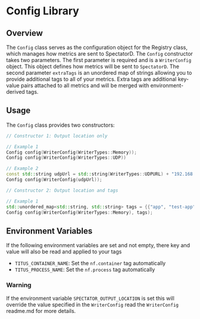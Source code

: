 # Config Library

## Overview

The `Config` class serves as the configuration object for the Registry class, which manages how metrics are sent to 
SpectatorD. The `Config` constructor takes two parameters. The first parameter is required and is a `WriterConfig` 
object. This object defines how metrics will be sent to `SpectatorD`. The second parameter `extraTags` is an 
unordered map of strings allowing you to provide additional tags to all of your metrics. Extra tags are additional 
key-value pairs attached to all metrics and will be merged with environment-derived tags.

## Usage

The `Config` class provides two constructors:

```cpp
// Constructor 1: Output location only

// Example 1
Config config(WriterConfig(WriterTypes::Memory));
Config config(WriterConfig(WriterTypes::UDP))

// Example 2
const std::string udpUrl = std::string(WriterTypes::UDPURL) + "192.168.1.100:8125";
Config config(WriterConfig(udpUrl));

// Constructor 2: Output location and tags

// Example 1
std::unordered_map<std::string, std::string> tags = {{"app", "test-app"}, {"env", "testing"}, {"region", "us-east-1"}};
Config config(WriterConfig(WriterTypes::Memory), tags);
```

## Environment Variables

If the following environment variables are set and not empty, there key and value will also be read and applied to 
your tags
- `TITUS_CONTAINER_NAME`: Set the `nf.container` tag automatically
- `TITUS_PROCESS_NAME`: Set the `nf.process` tag automatically

### Warning

If the environment variable `SPECTATOR_OUTPUT_LOCATION` is set this will override the value specified in the 
`WriterConfig` read the `WriterConfig` readme.md for more details.